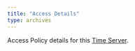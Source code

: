 ```yaml
---
title: "Access Details"
type: archives
---
```


Access Policy details for this [Time Server](/support/servers/timeserver). 